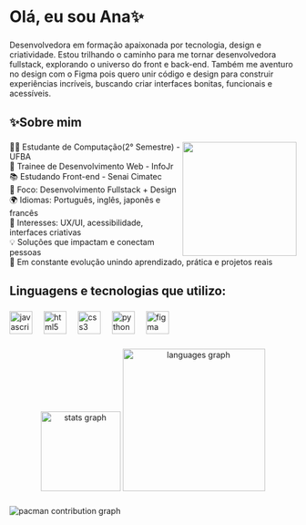 <h1 align="left">Olá, eu sou Ana✨</h1>

###

<p align="left">Desenvolvedora em formação apaixonada por tecnologia, design e criatividade. Estou trilhando o caminho para me tornar desenvolvedora fullstack, explorando o universo do front e back-end. Também me aventuro no design com o Figma pois quero unir código e design para construir experiências incríveis, buscando criar interfaces bonitas, funcionais e acessíveis. </p>

###

<h2 align="left">✨Sobre mim</h2>

###

<img align="right" height="200" src="https://media1.tenor.com/m/1VEnfKkMGikAAAAd/lofi-girl-music.gif"  />

###

<p align="left">👩‍💻 Estudante de Computação(2° Semestre) - UFBA <br>🚀 Trainee de Desenvolvimento Web - InfoJr <br>📚 Estudando Front-end - Senai Cimatec<br>🎯 Foco: Desenvolvimento Fullstack + Design <br>🌍 Idiomas: Português, inglês, japonês e francês <br>🎨 Interesses: UX/UI, acessibilidade, interfaces criativas <br>💡 Soluções que impactam e conectam pessoas <br>📖 Em constante evolução unindo aprendizado, prática e projetos reais </p>

###

<h2 align="left">Linguagens e tecnologias que utilizo:</h2>

###

<div align="left">
  <img src="https://cdn.jsdelivr.net/gh/devicons/devicon/icons/javascript/javascript-original.svg" height="40" alt="javascript logo"  />
  <img width="12" />
  <img src="https://cdn.jsdelivr.net/gh/devicons/devicon/icons/html5/html5-original.svg" height="40" alt="html5 logo"  />
  <img width="12" />
  <img src="https://cdn.jsdelivr.net/gh/devicons/devicon/icons/css3/css3-original.svg" height="40" alt="css3 logo"  />
  <img width="12" />
  <img src="https://cdn.jsdelivr.net/gh/devicons/devicon/icons/python/python-original.svg" height="40" alt="python logo"  />
  <img width="12" />
  <img src="https://cdn.jsdelivr.net/gh/devicons/devicon/icons/figma/figma-original.svg" height="40" alt="figma logo"  />
</div>

###

<div align="center">
  <img src="https://github-readme-stats.vercel.app/api?username=alro25&hide_title=false&hide_rank=false&show_icons=true&include_all_commits=true&count_private=true&disable_animations=false&theme=dracula&locale=en&hide_border=false" height="140" alt="stats graph"  />
  <img src="https://github-readme-stats.vercel.app/api/top-langs?username=alro25&locale=en&hide_title=false&layout=compact&card_width=320&langs_count=5&theme=dracula&hide_border=false" height="250" alt="languages graph"  />
</div>

###

<picture>
  <source media="(prefers-color-scheme: dark)" srcset="https://raw.githubusercontent.com/alro25/alro25/output/pacman-contribution-graph-dark.svg">
  <source media="(prefers-color-scheme: light)" srcset="https://raw.githubusercontent.com/analro25/alro25/output/pacman-contribution-graph.svg">
  <img alt="pacman contribution graph" src="https://raw.githubusercontent.com/maurodesouz/alro25/output/pacman-contribution-graph.svg">
</picture>

###
